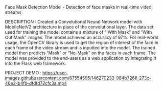 Face Mask Detection Model - Detection of face masks in  real-time video streams

DESCRIPTION : Created a Convolutional Neural Network model with MobileNetV2 architecture in place of the convolutional layer.
The data set used for training the model contains a mixture of “ With Mask” and “With Out Mask” images.
The model achieved an accuracy of 97%.
For real-world usage, the OpenCV library is used to get the region of interest of the face in each frame of the video stream and is inputted into the model.
The trained model then predicts “Mask” or “No-Mask” on the faces in each frame.
The model was provided to the end-users as a web application by integrating it into the Flask web framework.

PROJECT DEMO :
https://user-images.githubusercontent.com/67554595/146270233-984b7266-273c-46e2-b4fb-dfdfd72cfc3a.mp4

